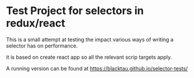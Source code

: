 # Test Project for selectors in redux/react

This is a small attempt at testing the impact various ways of writing a selector has on performance.

it is based on create react app so all the relevant scrip targets apply.

A running version can be found at <https://blacktau.github.io/selector-tests/>
